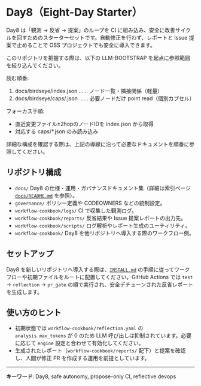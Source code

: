 # Day8（Eight-Day Starter）

Day8 は「観測 → 反省 → 提案」のループを CI に組み込み、安全に改善サイクルを回すためのスターターセットです。自動修正を行わず、レポートと Issue 提案で止めることで OSS プロジェクトでも安全に導入できます。

このリポジトリを把握する際は、以下の LLM-BOOTSTRAP を起点に参照範囲を絞り込んでください。

<!-- LLM-BOOTSTRAP v1 -->
読む順番:
1. docs/birdseye/index.json  …… ノード一覧・隣接関係（軽量）
2. docs/birdseye/caps/<path>.json …… 必要ノードだけ point read（個別カプセル）

フォーカス手順:
- 直近変更ファイル±2hopのノードIDを index.json から取得
- 対応する caps/*.json のみ読み込み
<!-- /LLM-BOOTSTRAP -->

詳細な構成を確認する際は、上記の導線に沿って必要なドキュメントを順番に参照してください。

## リポジトリ構成
- `docs/` Day8 の仕様・運用・ガバナンスドキュメント集（詳細は索引ページ [`docs/README.md`](docs/README.md) を参照）。
- `governance/` ポリシー定義や CODEOWNERS などの統制設定。
- `workflow-cookbook/logs/` CI で収集した観測ログ。
- `workflow-cookbook/reports/` 反省結果や Issue 提案レポートの出力先。
- `workflow-cookbook/scripts/` ログ解析やレポート生成のユーティリティ。
- `workflow-cookbook/` Day8 を他リポジトリへ導入する際のワークフロー例。

## セットアップ
Day8 を新しいリポジトリへ導入する際は、[`INSTALL.md`](INSTALL.md) の手順に従ってワークフローや初期ファイルをルートに配置してください。GitHub Actions では `test` → `reflection` → `pr_gate` の順で実行され、安全デチューンされた反省レポートを生成します。

## 使い方のヒント
- 初期状態では `workflow-cookbook/reflection.yaml` の `analysis.max_tokens` が 0 のため LLM 呼び出しは抑制されています。必要に応じて `engine` 設定と合わせて有効化してください。
- 生成されたレポート（`workflow-cookbook/reports/` 配下）と提案を確認し、人間が修正 PR を作成する運用を前提としています。

---
**キーワード**: Day8, safe autonomy, propose-only CI, reflective devops
